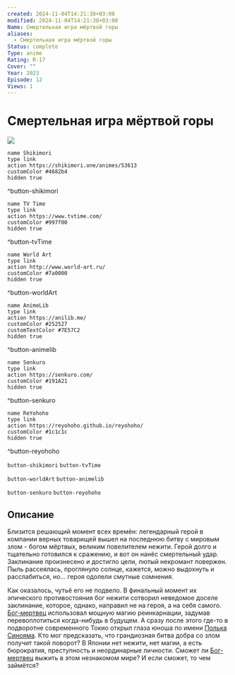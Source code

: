 ```yaml
---
created: 2024-11-04T14:21:38+03:00
modified: 2024-11-04T14:21:38+03:00
Name: Смертельная игра мёртвой горы
aliases:
  - Смертельная игра мёртвой горы
Status: complete
Type: anime
Rating: R-17
Cover: ""
Year: 2023
Episode: 12
Views: 1
---
```


# Смертельная игра мёртвой горы

![](https://nyaa.shikimori.one/uploads/poster/animes/53613/28fb32db51c6a98c169e3541ca7af6b0.jpeg)

```button
name Shikimori
type link
action https://shikimori.one/animes/53613
customColor #4682b4
hidden true
```
^button-shikimori

```button
name TV Time
type link
action https://www.tvtime.com/
customColor #997f00
hidden true
```
^button-tvTime

```button
name World Art
type link
action http://www.world-art.ru/
customColor #7a0000
hidden true
```
^button-worldArt

```button
name AnimeLib
type link
action https://anilib.me/
customColor #252527
customTextColor #7E57C2
hidden true
```
^button-animelib

```button
name Senkuro
type link
action https://senkuro.com/
customColor #191A21
hidden true
```
^button-senkuro

```button
name ReYohoho
type link
action https://reyohoho.github.io/reyohoho/
customColor #1c1c1c
hidden true
```
^button-reyohoho

`button-shikimori` `button-tvTime`

`button-worldArt` `button-animelib`

`button-senkuro` `button-reyohoho`

## Описание

Близится решающий момент всех времён: легендарный герой в компании верных товарищей вышел на последнюю битву с мировым злом - богом мёртвых, великим повелителем нежити. Герой долго и тщательно готовился к сражению, и вот он нанёс смертельный удар. Заклинание произнесено и достигло цели, лютый некромант повержен. Пыль рассеялась, проглянуло солнце, кажется, можно выдохнуть и расслабиться, но... героя одолели смутные сомнения.

Как оказалось, чутьё его не подвело. В финальный момент их эпического противостояния бог нежити сотворил неведомое доселе заклинание, которое, однако, направил не на героя, а на себя самого. [Бог-мертвец](https://shikimori.one/characters/172317-corpse-god) использовал мощную магию реинкарнации, задумав перевоплотиться когда-нибудь в будущем. А сразу после этого где-то в подворотне современного Токио открыл глаза юноша по имени [Полька Синояма](https://shikimori.one/characters/200455-polka-shinoyama). Кто мог предсказать, что грандиозная битва добра со злом получит такой поворот? В Японии нет нежити, нет магии, а есть бюрократия, преступность и неординарные личности. Сможет ли [Бог-мертвец](https://shikimori.one/characters/172317-corpse-god) выжить в этом незнакомом мире? И если сможет, то чем займётся?
